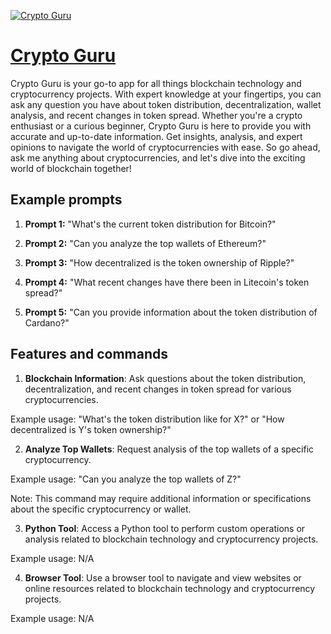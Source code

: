 [![Crypto Guru](https://files.oaiusercontent.com/file-xf45tTRMvzXFNKDg3YFZDEYr?se=2123-10-16T22%3A52%3A32Z&sp=r&sv=2021-08-06&sr=b&rscc=max-age%3D31536000%2C%20immutable&rscd=attachment%3B%20filename%3D6d75927b-58f5-4861-92fd-b0b0f2714179.png&sig=et1J5TtnN1rpg6FNBMmGDnnXC/SfkdqWIEcr/vOTA%2BU%3D)](https://chat.openai.com/g/g-3S8rFiJQY-crypto-guru)

# [Crypto Guru](https://chat.openai.com/g/g-3S8rFiJQY-crypto-guru)

Crypto Guru is your go-to app for all things blockchain technology and cryptocurrency projects. With expert knowledge at your fingertips, you can ask any question you have about token distribution, decentralization, wallet analysis, and recent changes in token spread. Whether you're a crypto enthusiast or a curious beginner, Crypto Guru is here to provide you with accurate and up-to-date information. Get insights, analysis, and expert opinions to navigate the world of cryptocurrencies with ease. So go ahead, ask me anything about cryptocurrencies, and let's dive into the exciting world of blockchain together!

## Example prompts

1. **Prompt 1:** "What's the current token distribution for Bitcoin?"

2. **Prompt 2:** "Can you analyze the top wallets of Ethereum?"

3. **Prompt 3:** "How decentralized is the token ownership of Ripple?"

4. **Prompt 4:** "What recent changes have there been in Litecoin's token spread?"

5. **Prompt 5:** "Can you provide information about the token distribution of Cardano?"

## Features and commands

1. **Blockchain Information**: Ask questions about the token distribution, decentralization, and recent changes in token spread for various cryptocurrencies.

Example usage: "What's the token distribution like for X?" or "How decentralized is Y's token ownership?"

2. **Analyze Top Wallets**: Request analysis of the top wallets of a specific cryptocurrency.

Example usage: "Can you analyze the top wallets of Z?"

Note: This command may require additional information or specifications about the specific cryptocurrency or wallet.

3. **Python Tool**: Access a Python tool to perform custom operations or analysis related to blockchain technology and cryptocurrency projects.

Example usage: N/A

4. **Browser Tool**: Use a browser tool to navigate and view websites or online resources related to blockchain technology and cryptocurrency projects.

Example usage: N/A